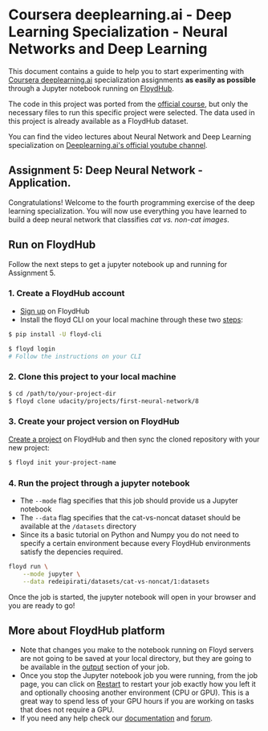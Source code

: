 # Coursera deeplearning.ai - Deep Learning Specialization - Neural Networks and Deep Learning

This document contains a guide to help you to start experimenting with [Coursera deeplearning.ai](https://www.coursera.org/specializations/deep-learning) specialization assignments **as easily as possible** through a Jupyter notebook running on [FloydHub](https://www.floydhub.com/).

The code in this project was ported from the [official course](https://www.coursera.org/learn/neural-networks-deep-learning), but only the necessary files to run this specific project were selected. The data used in this project is already available as a FloydHub dataset.

You can find the video lectures about Neural Network and Deep Learning  specialization on [Deeplearning.ai's official youtube channel](https://www.youtube.com/watch?v=CS4cs9xVecg&list=PLkDaE6sCZn6Ec-XTbcX1uRg2_u4xOEky0).

## Assignment 5: Deep Neural Network - Application.

Congratulations! Welcome to the fourth programming exercise of the deep learning specialization. You will now use everything you have learned to build a deep neural network that classifies *cat vs. non-cat images*.

## Run on FloydHub

Follow the next steps to get a jupyter notebook up and running for Assignment 5.

### 1. Create a FloydHub account

- [Sign up](https://www.floydhub.com/signup) on FloydHub
- Install the floyd CLI on your local machine through these two [steps](https://www.floydhub.com/welcome):

```bash
$ pip install -U floyd-cli

$ floyd login
# Follow the instructions on your CLI
```

### 2. Clone this project to your local machine

```bash
$ cd /path/to/your-project-dir
$ floyd clone udacity/projects/first-neural-network/8
```

### 3. Create your project version on FloydHub

[Create a project](https://www.floydhub.com/projects/create) on FloydHub and then sync the cloned repository with your new project:

```bash
$ floyd init your-project-name
```

### 4. Run the project through a jupyter notebook

- The `--mode` flag specifies that this job should provide us a Jupyter notebook
- The `--data` flag specifies that the cat-vs-noncat dataset should be available at the `/datasets` directory
- Since its a basic tutorial on Python and Numpy you do not need to specify a certain environment because every FloydHub environments satisfy the depencies required.

```bash
floyd run \
    --mode jupyter \
    --data redeipirati/datasets/cat-vs-noncat/1:datasets
```

Once the job is started, the jupyter notebook will open in your browser and you are ready to go!

## More about FloydHub platform

- Note that changes you make to the notebook running on Floyd servers are not going to be saved at your local directory, but they are going to be available in the [output](https://www.floydhub.com/udacity/projects/first-neural-network/8/output) section of your job.
- Once you stop the Jupyter notebook job you were running, from the job page, you can click on [Restart](http://blog.floydhub.com/restart-jupyter-notebook-workflow/?utm_medium=email&utm_source=21sep17) to restart your job exactly how you left it and optionally choosing another environment (CPU or GPU). This is a great way to spend less of your GPU hours if you are working on tasks that does not require a GPU.
- If you need any help check our [documentation](http://docs.floydhub.com/) and [forum](https://forum.floydhub.com/).

